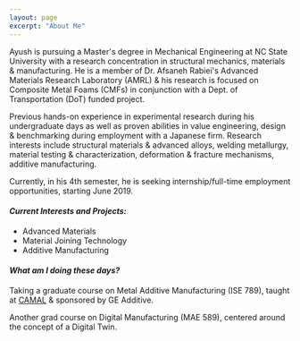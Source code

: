 ```yaml
---
layout: page
excerpt: "About Me"
---
```


Ayush is pursuing a Master's degree in Mechanical Engineering at NC State University with a research concentration in structural mechanics, materials & manufacturing. He is a member of Dr. Afsaneh Rabiei's  Advanced Materials Research Laboratory (AMRL) & his research is focused on Composite Metal Foams (CMFs) in conjunction with a Dept. of Transportation (DoT) funded project. 

Previous hands-on experience in experimental research during his undergraduate days as well as proven abilities in value engineering, design & benchmarking during employment with a Japanese firm. Research interests include structural materials & advanced alloys, welding metallurgy, material testing & characterization, deformation & fracture mechanisms, additive manufacturing. 

Currently, in his 4th semester, he is seeking internship/full-time employment opportunities, starting June 2019.

#### *Current Interests and Projects:*

- Advanced Materials
- Material Joining Technology
- Additive Manufacturing


#### *What am I doing these days?*

Taking a graduate course on Metal Additive Manufacturing (ISE 789), taught at <a href="https://www.camal.ncsu.edu/">CAMAL</a> & sponsored by GE Additive. 

Another grad course on Digital Manufacturing (MAE 589), centered around the concept of a Digital Twin. 

